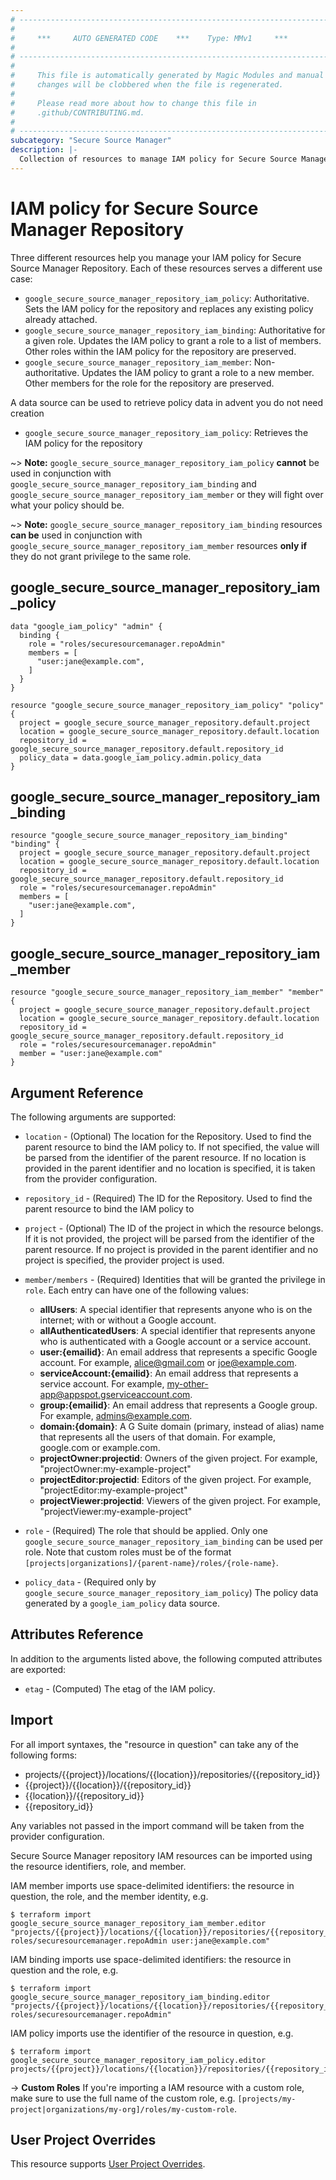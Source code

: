 ```yaml
---
# ----------------------------------------------------------------------------
#
#     ***     AUTO GENERATED CODE    ***    Type: MMv1     ***
#
# ----------------------------------------------------------------------------
#
#     This file is automatically generated by Magic Modules and manual
#     changes will be clobbered when the file is regenerated.
#
#     Please read more about how to change this file in
#     .github/CONTRIBUTING.md.
#
# ----------------------------------------------------------------------------
subcategory: "Secure Source Manager"
description: |-
  Collection of resources to manage IAM policy for Secure Source Manager Repository
---
```


# IAM policy for Secure Source Manager Repository
Three different resources help you manage your IAM policy for Secure Source Manager Repository. Each of these resources serves a different use case:

* `google_secure_source_manager_repository_iam_policy`: Authoritative. Sets the IAM policy for the repository and replaces any existing policy already attached.
* `google_secure_source_manager_repository_iam_binding`: Authoritative for a given role. Updates the IAM policy to grant a role to a list of members. Other roles within the IAM policy for the repository are preserved.
* `google_secure_source_manager_repository_iam_member`: Non-authoritative. Updates the IAM policy to grant a role to a new member. Other members for the role for the repository are preserved.

A data source can be used to retrieve policy data in advent you do not need creation

* `google_secure_source_manager_repository_iam_policy`: Retrieves the IAM policy for the repository

~> **Note:** `google_secure_source_manager_repository_iam_policy` **cannot** be used in conjunction with `google_secure_source_manager_repository_iam_binding` and `google_secure_source_manager_repository_iam_member` or they will fight over what your policy should be.

~> **Note:** `google_secure_source_manager_repository_iam_binding` resources **can be** used in conjunction with `google_secure_source_manager_repository_iam_member` resources **only if** they do not grant privilege to the same role.



## google_secure_source_manager_repository_iam_policy

```hcl
data "google_iam_policy" "admin" {
  binding {
    role = "roles/securesourcemanager.repoAdmin"
    members = [
      "user:jane@example.com",
    ]
  }
}

resource "google_secure_source_manager_repository_iam_policy" "policy" {
  project = google_secure_source_manager_repository.default.project
  location = google_secure_source_manager_repository.default.location
  repository_id = google_secure_source_manager_repository.default.repository_id
  policy_data = data.google_iam_policy.admin.policy_data
}
```

## google_secure_source_manager_repository_iam_binding

```hcl
resource "google_secure_source_manager_repository_iam_binding" "binding" {
  project = google_secure_source_manager_repository.default.project
  location = google_secure_source_manager_repository.default.location
  repository_id = google_secure_source_manager_repository.default.repository_id
  role = "roles/securesourcemanager.repoAdmin"
  members = [
    "user:jane@example.com",
  ]
}
```

## google_secure_source_manager_repository_iam_member

```hcl
resource "google_secure_source_manager_repository_iam_member" "member" {
  project = google_secure_source_manager_repository.default.project
  location = google_secure_source_manager_repository.default.location
  repository_id = google_secure_source_manager_repository.default.repository_id
  role = "roles/securesourcemanager.repoAdmin"
  member = "user:jane@example.com"
}
```


## Argument Reference

The following arguments are supported:

* `location` - (Optional) The location for the Repository.
 Used to find the parent resource to bind the IAM policy to. If not specified,
  the value will be parsed from the identifier of the parent resource. If no location is provided in the parent identifier and no
  location is specified, it is taken from the provider configuration.
* `repository_id` - (Required) The ID for the Repository.
 Used to find the parent resource to bind the IAM policy to

* `project` - (Optional) The ID of the project in which the resource belongs.
    If it is not provided, the project will be parsed from the identifier of the parent resource. If no project is provided in the parent identifier and no project is specified, the provider project is used.

* `member/members` - (Required) Identities that will be granted the privilege in `role`.
  Each entry can have one of the following values:
  * **allUsers**: A special identifier that represents anyone who is on the internet; with or without a Google account.
  * **allAuthenticatedUsers**: A special identifier that represents anyone who is authenticated with a Google account or a service account.
  * **user:{emailid}**: An email address that represents a specific Google account. For example, alice@gmail.com or joe@example.com.
  * **serviceAccount:{emailid}**: An email address that represents a service account. For example, my-other-app@appspot.gserviceaccount.com.
  * **group:{emailid}**: An email address that represents a Google group. For example, admins@example.com.
  * **domain:{domain}**: A G Suite domain (primary, instead of alias) name that represents all the users of that domain. For example, google.com or example.com.
  * **projectOwner:projectid**: Owners of the given project. For example, "projectOwner:my-example-project"
  * **projectEditor:projectid**: Editors of the given project. For example, "projectEditor:my-example-project"
  * **projectViewer:projectid**: Viewers of the given project. For example, "projectViewer:my-example-project"

* `role` - (Required) The role that should be applied. Only one
    `google_secure_source_manager_repository_iam_binding` can be used per role. Note that custom roles must be of the format
    `[projects|organizations]/{parent-name}/roles/{role-name}`.

* `policy_data` - (Required only by `google_secure_source_manager_repository_iam_policy`) The policy data generated by
  a `google_iam_policy` data source.

## Attributes Reference

In addition to the arguments listed above, the following computed attributes are
exported:

* `etag` - (Computed) The etag of the IAM policy.

## Import

For all import syntaxes, the "resource in question" can take any of the following forms:

* projects/{{project}}/locations/{{location}}/repositories/{{repository_id}}
* {{project}}/{{location}}/{{repository_id}}
* {{location}}/{{repository_id}}
* {{repository_id}}

Any variables not passed in the import command will be taken from the provider configuration.

Secure Source Manager repository IAM resources can be imported using the resource identifiers, role, and member.

IAM member imports use space-delimited identifiers: the resource in question, the role, and the member identity, e.g.
```
$ terraform import google_secure_source_manager_repository_iam_member.editor "projects/{{project}}/locations/{{location}}/repositories/{{repository_id}} roles/securesourcemanager.repoAdmin user:jane@example.com"
```

IAM binding imports use space-delimited identifiers: the resource in question and the role, e.g.
```
$ terraform import google_secure_source_manager_repository_iam_binding.editor "projects/{{project}}/locations/{{location}}/repositories/{{repository_id}} roles/securesourcemanager.repoAdmin"
```

IAM policy imports use the identifier of the resource in question, e.g.
```
$ terraform import google_secure_source_manager_repository_iam_policy.editor projects/{{project}}/locations/{{location}}/repositories/{{repository_id}}
```

-> **Custom Roles** If you're importing a IAM resource with a custom role, make sure to use the
 full name of the custom role, e.g. `[projects/my-project|organizations/my-org]/roles/my-custom-role`.

## User Project Overrides

This resource supports [User Project Overrides](https://registry.terraform.io/providers/hashicorp/google/latest/docs/guides/provider_reference#user_project_override).
